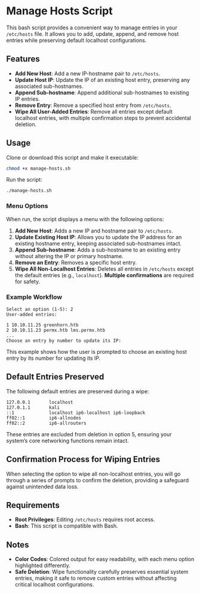 # Manage Hosts Script

This bash script provides a convenient way to manage entries in your `/etc/hosts` file. It allows you to add, update, append, and remove host entries while preserving default localhost configurations.

## Features

- **Add New Host**: Add a new IP-hostname pair to `/etc/hosts`.
- **Update Host IP**: Update the IP of an existing host entry, preserving any associated sub-hostnames.
- **Append Sub-hostname**: Append additional sub-hostnames to existing IP entries.
- **Remove Entry**: Remove a specified host entry from `/etc/hosts`.
- **Wipe All User-Added Entries**: Remove all entries except default localhost entries, with multiple confirmation steps to prevent accidental deletion.

## Usage

Clone or download this script and make it executable:

```bash
chmod +x manage-hosts.sh
```

Run the script:

```bash
./manage-hosts.sh
```

### Menu Options

When run, the script displays a menu with the following options:

1. **Add New Host**: Adds a new IP and hostname pair to `/etc/hosts`.
2. **Update Existing Host IP**: Allows you to update the IP address for an existing hostname entry, keeping associated sub-hostnames intact.
3. **Append Sub-hostname**: Adds a sub-hostname to an existing entry without altering the IP or primary hostname.
4. **Remove an Entry**: Removes a specific host entry.
5. **Wipe All Non-Localhost Entries**: Deletes all entries in `/etc/hosts` except the default entries (e.g., `localhost`). **Multiple confirmations** are required for safety.

### Example Workflow

```plaintext
Select an option (1-5): 2
User-added entries:

1 10.10.11.25 greenhorn.htb
2 10.10.11.23 permx.htb lms.permx.htb
...
Choose an entry by number to update its IP:
```

This example shows how the user is prompted to choose an existing host entry by its number for updating its IP.

## Default Entries Preserved

The following default entries are preserved during a wipe:

```plaintext
127.0.0.1       localhost
127.0.1.1       kali
::1             localhost ip6-localhost ip6-loopback
ff02::1         ip6-allnodes
ff02::2         ip6-allrouters
```

These entries are excluded from deletion in option 5, ensuring your system’s core networking functions remain intact.

## Confirmation Process for Wiping Entries

When selecting the option to wipe all non-localhost entries, you will go through a series of prompts to confirm the deletion, providing a safeguard against unintended data loss.

## Requirements

- **Root Privileges**: Editing `/etc/hosts` requires root access.
- **Bash**: This script is compatible with Bash.

## Notes

- **Color Codes**: Colored output for easy readability, with each menu option highlighted differently.
- **Safe Deletion**: Wipe functionality carefully preserves essential system entries, making it safe to remove custom entries without affecting critical localhost configurations.
